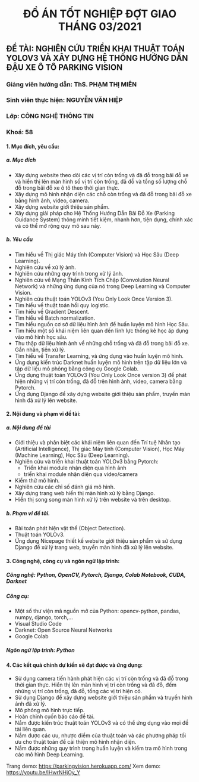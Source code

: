 <h1 align="center"> ĐỒ ÁN TỐT NGHIỆP ĐỢT GIAO THÁNG 03/2021 </h1>


## ĐỀ TÀI: NGHIÊN CỨU TRIỂN KHAI THUẬT TOÁN YOLOV3 VÀ XÂY DỰNG HỆ THỐNG HƯỚNG DẪN ĐẬU XE Ô TÔ PARKING VISION
### Giảng viên hướng dẫn: ThS. PHẠM THỊ MIÊN  
### Sinh viên thực hiện: NGUYỄN VĂN HIỆP
### Lớp: CÔNG NGHỆ THÔNG TIN
### Khoá: 58
#### 1. Mục đích, yêu cầu:
##### a. Mục đích
-	Xây dựng website theo dõi các vị trí còn trống và đã đỗ trong bãi đỗ xe và hiển thị lên màn hình số vị trí còn trống, đã đỗ và tổng số lượng chỗ đỗ trong bãi đỗ xe ô tô theo thời gian thực.
-	Xây dựng mô hình nhận diện các chỗ còn trống và đã đỗ trong bãi đỗ xe bằng hình ảnh, video, camera.
-	Xây dựng website giới thiệu sản phẩm.
-	Xây dựng giải pháp cho Hệ Thống Hướng Dẫn Bãi Đỗ Xe (Parking Guidance System) thông minh tiết kiệm, nhanh hơn, tiện dụng, chính xác và có thể mở rộng quy mô sau này.
##### b. Yêu cầu
-	Tìm hiểu về Thị giác Máy tính (Computer Vision) và Học Sâu (Deep Learning).
-	Nghiên cứu về xử lý ảnh.
-	Nghiên cứu những quy trình trong xử lý ảnh.
-	Nghiên cứu về Mạng Thần Kinh Tích Chập (Convolution Neural Network) và những ứng dụng của nó trong Deep Learning và Computer Vision.
-	Nghiên cứu thuật toán YOLOv3 (You Only Look Once Version 3).
-	Tìm hiểu về thuật toán hồi quy logistic.
-	Tìm hiểu về Gradient Descent.
-	Tìm hiểu về Batch normalization.
-	Tìm hiểu nguồn cơ sở dữ liệu hình ảnh để huấn luyện mô hình Học Sâu.
-	Tìm hiểu một số khái niệm liên quan đến lĩnh lực thống kê học áp dụng vào mô hình học sâu.
-	Thu thập dữ liệu hình ảnh về những chỗ trống và đã đỗ trong bãi đỗ xe. Gắn nhãn, tiền xử lý.
-	Tìm hiểu về Transfer Learning, và ứng dụng vào huấn luyện mô hình.
-	Ứng dụng kiến trúc Darknet huấn luyện mô hình trên tập dữ liệu lớn và tập dữ liệu mô phỏng bằng công cụ Google Colab.
-	Ứng dụng thuật toán YOLOv3 (You Only Look Once version 3) để phát hiện những vị trí còn trống, đã đỗ trên hình ảnh, video, camera bằng Pytorch.
-	Ứng dụng Django để xây dựng website giới thiệu sản phẩm, truyền màn hình đã xử lý lên website.
#### 2. Nội dung và phạm vi đề tài:
##### a. Nội dung đề tài
-	Giới thiệu và phân biệt các khái niệm liên quan đến Trí tuệ Nhân tạo (Artificial Intelligence), Thị giác Máy tính (Computer Vision), Học Máy (Machine Learning), Học Sâu (Deep Learning).
- Nghiên cứu và triển khai thuật toán YOLOv3 bằng Pytorch:
  - Triển khai module nhận diện qua hình ảnh
  - triển khai module nhận diện qua video/camera
-	Kiểm thử mô hình.
-	Nghiên cứu các chỉ số đánh giá mô hình.
-	Xây dựng trang web hiển thị màn hình xử lý bằng Django.
-	Hiển thị song song màn hình xử lý trên website và trên desktop.
##### b. Phạm vi đề tài.
-	Bài toán phát hiện vật thể (Object Detection).
-	Thuật toán YOLOv3.
-	Ứng dụng Nicepage thiết kế website giới thiệu sản phẩm và sử dụng Django để xử lý trang web, truyền màn hình đã xử lý lên website.

#### 3. Công nghệ, công cụ và ngôn ngữ lập trình:
##### Công nghệ: Python, OpenCV, Pytorch, Django, Colab Notebook, CUDA, Darknet
##### Công cụ:
- Một số thư viện mã nguồn mở của Python: opencv-python, pandas, numpy, django, torch,...
- Visual Studio Code
- Darknet: Open Source Neural Networks
- Google Colab
##### Ngôn ngữ lập trình: Python
#### 4. Các kết quả chính dự kiến sẽ đạt được và ứng dụng:
-	Sử dụng camera tiến hành phát hiện các vị trí còn trống và đã đỗ trong thời gian thực. Hiển thị lên màn hình vị trí còn trống và đã đỗ, đếm những vị trí còn trống, đã đỗ, tổng các vị trí hiện có.
-	Sử dụng Django để xây dựng website giới thiệu sản phẩm và truyền hình ảnh đã xử lý.
-	Mô phỏng mô hình trực tiếp.
-	Hoàn chỉnh cuốn báo cáo đề tài.
-	Nắm được kiến trúc thuật toán YOLOv3 và có thể ứng dụng vào mọi đề tài liên quan.
-	Nắm được các ưu, nhược điểm của thuật toán và các phương pháp tối ưu cho thuật toán để cải thiện mô hình nhận diện.
-	Nắm được những quy trình trong huấn luyện và kiểm tra mô hình trong các mô hình Deep Learning.

Trang demo: https://parkingvision.herokuapp.com/
Xem demo: https://youtu.be/IHwrNHjOy_Y
